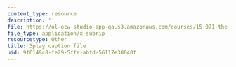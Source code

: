 ```yaml
---
content_type: resource
description: ''
file: https://ol-ocw-studio-app-qa.s3.amazonaws.com/courses/15-071-the-analytics-edge-spring-2017/9f6149c8fe295ffeabfd56117e30040f_8jpO-p1YvdM.vtt
file_type: application/x-subrip
resourcetype: Other
title: 3play caption file
uid: 9f6149c8-fe29-5ffe-abfd-56117e30040f
---
```

